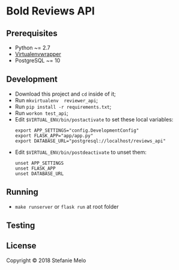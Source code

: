 # Bold Reviews API

## Prerequisites
  - Python ~= 2.7
  - [Virtualenvwrapper](http://virtualenvwrapper.readthedocs.io/en/latest/install.html)
  - PostgreSQL ~= 10

## Development
  - Download this project and `cd` inside of it;
  - Run `mkvirtualenv  reviewer_api`;
  - Run `pip install -r requirements.txt`;
  - Run `workon test_api`;
  - Edit `$VIRTUAL_ENV/bin/postactivate` to set these local variables:
    ```
    export APP_SETTINGS="config.DevelopmentConfig"
    export FLASK_APP="app/app.py"
    export DATABASE_URL="postgresql://localhost/reviews_api"
    ```
  - Edit `$VIRTUAL_ENV/bin/postdeactivate` to unset them:
    ```
    unset APP_SETTINGS
    unset FLASK_APP
    unset DATABASE_URL
    ```

## Running
  - `make runserver` or `flask run` at root folder

## Testing


## License

Copyright © 2018 Stefanie Melo
